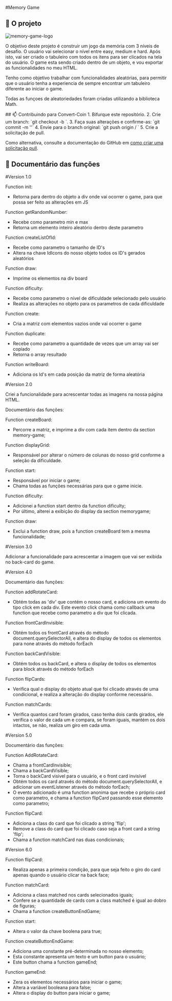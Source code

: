 #Memory Game
## 🚀 O projeto

<img src="https://raw.githubusercontent.com/vitorrsousaa/Memory-game/main/MemoryGame-Logo.png" alt="memory-game-logo"/>

<p>
O objetivo deste projeto é construir um jogo da memória com 3 níveis de desafio. O usuário vai selecionar o nível entre easy, medium e hard. Após isto, vai ser criado o tabuleiro com todos os itens para ser clicados na tela do usuário. O game esta sendo criado dentro de um objeto, e vou exportar as funcionalidades no meu HTML.

Tenho como objetivo trabalhar com funcionalidades aleatórias, para permitir que o usuário tenha a experiencia de sempre encontrar um tabuleiro diferente ao iniciar o game.
  
Todas as funçoes de aleatoriedades foram criadas utilizando a biblioteca Math.
</p>
## 📫 Contribuindo para Convert-Coin
1. Bifurque este repositório.
2. Crie um branch: `git checkout -b <nome_branch>`.
3. Faça suas alterações e confirme-as: `git commit -m '<mensagem_commit>'`
4. Envie para o branch original: `git push origin <nome_do_projeto> / <local>`
5. Crie a solicitação de pull.

Como alternativa, consulte a documentação do GitHub em [como criar uma solicitação pull](https://help.github.com/en/github/collaborating-with-issues-and-pull-requests/creating-a-pull-request).

## 📝 Documentário das funções

#Version 1.0

Function init:
- Retorna para dentro do objeto a div onde vai ocorrer o game, para que possa ser feito as alterações em JS

Function getRandomNumber:
- Recebe como parametro min e max
- Retorna um elemento inteiro aleatório dentro deste parametro

Function createListOfId:
- Recebe como parametro o tamanho de ID's 
- Altera na chave IdIcons do nosso objeto todos os ID's gerados aleatórios 

Function draw:
- Imprime os elementos na div board

Function dificulty:
- Recebe como parametro o nível de dificuldade selecionado pelo usuário
- Realiza as alterações no objeto para os parametros de cada dificuldade

Function create:
- Cria a matriz com elementos vazios onde vai ocorrer o game

Function duplicate:
- Recebe como parametro a quantidade de vezes que um array vai ser copiado
- Retorna o array resultado

Function writeBoard:
- Adiciona os Id's em cada posição da matriz de forma aleatória

#Version 2.0

Criei a funcionalidade para acrescentar todas as imagens na nossa página HTML.

Documentário das funções:

Function createBoard:
- Percorre a matriz, e imprime a div com cada item dentro da section memory-game;

Function displayGrid:
- Responsável por alterar o número de colunas do nosso grid conforme a seleção da dificuldade.

Function start:
- Responsável por iniciar o game;
- Chama todas as funções necessárias para que o game inicie.

Function dificulty:
- Adicionei a function start dentro da function dificulty;
- Por último, alterei a exibição do display da section memorygame;

Function draw:
- Exclui a function draw, pois a function createBoard tem a mesma funcionalidade;

#Version 3.0

Adicionar a funcionalidade para acrescentar a imagem que vai ser exibida no back-card do game.

#Version 4.0

Documentário das funções:

Function addRotateCard:
- Obtém todas as 'div' que contém o nosso card, e adiciona um evento do tipo click em cada div. Este evento click chama como callback uma function que recebe como parametro a div que foi clicada.


Function frontCardInvisible:
- Obtém todos os frontCard através do método document.querySelectorAll, e altera do display de todos os elementos para none através do método forEach

Function backCardVisible:
- Obtém todos os backCard, e altera o display de todos os elementos para block através do método forEach

Function flipCards:
- Verifica qual o display do objeto atual que foi clicado através de uma condicional, e realiza a alteração do display conforme necessário.

Function matchCards:
- Verifica quantos card foram girados, caso tenha dois cards girados, ele verifica o valor de cada um e compara, se foram iguais, mantém os dois intactos, se não, realiza um giro em cada uma.

#Version 5.0 

Documentário das funções:

Function AddRotateCard:
- Chama a frontCardInvisible;
- Chama a backCardVisible;
- Torna o backCard visivel para o usuário, e o front card invisível
- Obtém todos os card através do método document.querySelectorAll, e adicionar um eventListener através do método forEach;
- O evento adicionado é uma function anonima que recebe o próprio card como parametro, e chama a function flipCard passando esse elemento como parametro;

Function flipCard:
- Adiciona a class do card que foi clicado a string 'flip';
- Remove a class do card que foi clicado caso seja a front card a string 'flip';
- Chama a function matchCard nas duas condicionais;

#Version 6.0

Function flipCard:
- Realiza apenas a primeira condição, para que seja feito o giro do card apenas quando o usuário clicar na back face;

Function matchCard:
- Adiciona a class matched nos cards selecionados iguais;
- Confere se a quantidade de cards com a class matched é igual ao dobro de figuras;
- Chama a function createButtonEndGame;

Function start:
- Altera o valor da chave boolena para true;

Function createButtonEndGame:
- Adiciona uma constante pré-determinada no nosso elemento;
- Esta constante apresenta um texto e um button para o usuário;
- Este button chama a function gameEnd;

Function gameEnd:
- Zera os elementos necessários para iniciar o game;
- Altera a variável booleana para false;
- Altera o display do button para iniciar o game;
